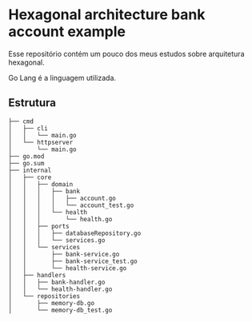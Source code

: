 # Hexagonal architecture bank account example

Esse repositório contém um pouco dos meus estudos sobre arquitetura hexagonal.

Go Lang é a linguagem utilizada.

## Estrutura

```
├── cmd
│   ├── cli
│   │   └── main.go
│   └── httpserver
│       └── main.go
├── go.mod
├── go.sum
├── internal
│   ├── core
│   │   ├── domain
│   │   │   ├── bank
│   │   │   │   ├── account.go
│   │   │   │   └── account_test.go
│   │   │   └── health
│   │   │       └── health.go
│   │   ├── ports
│   │   │   ├── databaseRepository.go
│   │   │   └── services.go
│   │   └── services
│   │       ├── bank-service.go
│   │       ├── bank-service_test.go
│   │       └── health-service.go
│   ├── handlers
│   │   ├── bank-handler.go
│   │   └── health-handler.go
│   └── repositories
│       ├── memory-db.go
│       └── memory-db_test.go
```
